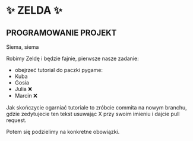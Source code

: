 # ✨ ZELDA ✨
## PROGRAMOWANIE PROJEKT

Siema, siema

Robimy Zeldę i będzie fajnie, pierwsze nasze zadanie:

- obejrzeć tutorial do paczki pygame:
- Kuba
- Gosia
- Julia ❌
- Marcin ❌

Jak skończycie ogarniać tutoriale to zróbcie commita na nowym branchu, gdzie zedytujecie ten tekst usuwając X przy swoim imieniu i dajcie pull request.

Potem się podzielimy na konkretne obowiązki.

